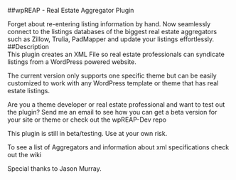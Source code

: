 ##wpREAP - Real Estate Aggregator Plugin   

Forget about re-entering listing information by hand. Now seamlessly connect to the listings databases of the biggest real estate aggregators such as Zillow, Trulia, PadMapper and update your listings effortlessly.       
##Description     
This plugin creates an XML File so real estate professionals can syndicate listings from a WordPress powered website.     

The current version only supports one specific theme but can be easily customized to work with any WordPress template or theme that has real estate listings.     

Are you a theme developer or real estate professional and want to test out the plugin? Send me an email to see how you can get a beta version for your site or theme or check out the wpREAP-Dev repo       

This plugin is still in beta/testing. Use at your own risk.

To see a list of Aggregators and information about xml specifications check out the wiki 

Special thanks to Jason Murray.
